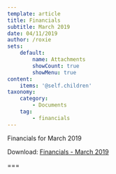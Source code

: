 ```yaml
---
template: article
title: Financials
subtitle: March 2019
date: 04/11/2019
author: /roxie
sets:
    default:
        name: Attachments
        showCount: true
        showMenu: true
content:
    items: '@self.children'
taxonomy:
    category: 
        - Documents
    tag: 
        - financials
---
```


Financials for March 2019

Download: [Financials - March 2019](2019-03-financials.pdf)

===


